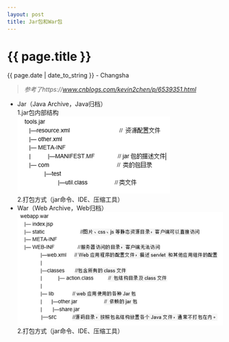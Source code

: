 ```yaml
---
layout: post  
title: Jar包和War包  
---
```


{{ page.title }}
================

<p class="meta">{{ page.date | date_to_string }} - Changsha</p> 

> _参考了https://www.cnblogs.com/kevin2chen/p/6539351.html_

+ Jar（Java Archive，Java归档）  
1.jar包内部结构  
![avatar](/images/posts/2019-03-04/jar.png)  
2.打包方式（jar命令、IDE、压缩工具）
+ War（Web Archive，Web归档）  
![avatar](/images/posts/2019-03-04/war.png)  
2.打包方式（jar命令、IDE、压缩工具）
